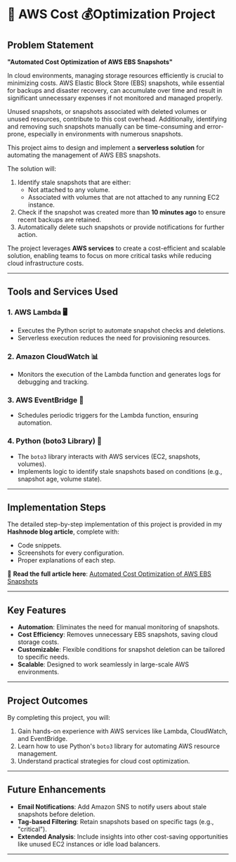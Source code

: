 # 🚀 AWS Cost 💰Optimization  Project  

## Problem Statement  

**"Automated Cost Optimization of AWS EBS Snapshots"**  

In cloud environments, managing storage resources efficiently is crucial to minimizing costs. AWS Elastic Block Store (EBS) snapshots, while essential for backups and disaster recovery, can accumulate over time and result in significant unnecessary expenses if not monitored and managed properly.  

Unused snapshots, or snapshots associated with deleted volumes or unused resources, contribute to this cost overhead. Additionally, identifying and removing such snapshots manually can be time-consuming and error-prone, especially in environments with numerous snapshots.  

This project aims to design and implement a **serverless solution** for automating the management of AWS EBS snapshots.  

The solution will:  
1. Identify stale snapshots that are either:  
   - Not attached to any volume.  
   - Associated with volumes that are not attached to any running EC2 instance.  
2. Check if the snapshot was created more than **10 minutes ago** to ensure recent backups are retained.  
3. Automatically delete such snapshots or provide notifications for further action.  

The project leverages **AWS services** to create a cost-efficient and scalable solution, enabling teams to focus on more critical tasks while reducing cloud infrastructure costs.  

---

## Tools and Services Used  

### 1. **AWS Lambda** 🖥️  
   - Executes the Python script to automate snapshot checks and deletions.  
   - Serverless execution reduces the need for provisioning resources.  

### 2. **Amazon CloudWatch** 📊  
   - Monitors the execution of the Lambda function and generates logs for debugging and tracking.  

### 3. **AWS EventBridge** 🔄  
   - Schedules periodic triggers for the Lambda function, ensuring automation.  

### 4. **Python (boto3 Library)** 🐍  
   - The `boto3` library interacts with AWS services (EC2, snapshots, volumes).  
   - Implements logic to identify stale snapshots based on conditions (e.g., snapshot age, volume state).  

---

## Implementation Steps  

The detailed step-by-step implementation of this project is provided in my **Hashnode blog article**, complete with:  
- Code snippets.  
- Screenshots for every configuration.  
- Proper explanations of each step.  

🔗 **Read the full article here**: [Automated Cost Optimization of AWS EBS Snapshots]()

---

## Key Features  

- **Automation**: Eliminates the need for manual monitoring of snapshots.  
- **Cost Efficiency**: Removes unnecessary EBS snapshots, saving cloud storage costs.  
- **Customizable**: Flexible conditions for snapshot deletion can be tailored to specific needs.  
- **Scalable**: Designed to work seamlessly in large-scale AWS environments.  

---

## Project Outcomes  

By completing this project, you will:  
1. Gain hands-on experience with AWS services like Lambda, CloudWatch, and EventBridge.  
2. Learn how to use Python's `boto3` library for automating AWS resource management.  
3. Understand practical strategies for cloud cost optimization.  

---

## Future Enhancements  

- **Email Notifications**: Add Amazon SNS to notify users about stale snapshots before deletion.  
- **Tag-based Filtering**: Retain snapshots based on specific tags (e.g., "critical").  
- **Extended Analysis**: Include insights into other cost-saving opportunities like unused EC2 instances or idle load balancers.  

---



